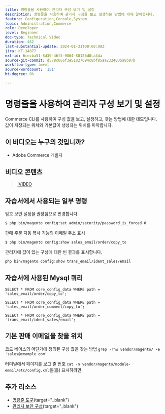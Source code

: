 ```yaml
---
title: 명령줄을 사용하여 관리자 구성 보기 및 설정
description: 명령줄을 사용하여 관리자 구성을 보고 설정하는 방법에 대해 알아봅니다.
feature: Configuration,Console,System
topic: Administration,Commerce
role: Developer
level: Beginner
doc-type: Technical Video
duration: 462
last-substantial-update: 2024-01-31T00:00:00Z
jira: KT-14877
exl-id: 6cecba51-8d39-46f5-9864-80126d8ca3da
source-git-commit: d578c066f3e51827694c8bf85aa2324035a8b07b
workflow-type: tm+mt
source-wordcount: '151'
ht-degree: 0%

---
```


# 명령줄을 사용하여 관리자 구성 보기 및 설정

Commerce CLI를 사용하여 구성 값을 보고, 설정하고, 찾는 방법에 대한 데모입니다. 값이 저장되는 위치와 기본값이 생성되는 위치를 파악합니다.

## 이 비디오는 누구의 것입니까?

- Adobe Commerce 개발자

## 비디오 콘텐츠

>[!VIDEO](https://video.tv.adobe.com/v/3427123?&learn=on)

## 자습서에서 사용되는 일부 명령

암호 보안 설정을 권장됨으로 변경합니다.

`$ php bin/magento config:set admin/security/password_is_forced 0`

판매 주문 자동 복사 기능의 이메일 주소 표시

`$ php bin/magento config:show sales_email/order/copy_to`

관리자에 값이 있는 구성에 대한 빈 결과를 표시합니다.

`php bin/magento config:show trans_email/ident_sales/email`

## 자습서에 사용된 Mysql 쿼리

```
SELECT * FROM core_config_data WHERE path = 'sales_email/order/copy_to';

SELECT * FROM core_config_data WHERE path = 'sales_email/order_comment/copy_to';

SELECT * FROM core_config_data WHERE path = 'trans_email/ident_sales/email';
```

## 기본 판매 이메일을 찾을 위치

코드 베이스의 어딘가에 정의된 구성 값을 찾는 방법
`grep -rnw vendor/magento/ -e 'sales@example.com'`

터미널에서 페이지를 보고 줄 번호 `cat -n vendor/magento/module-email/etc/config.xml`을(를) 표시하려면

## 추가 리소스

- [명령줄 도구](https://experienceleague.adobe.com/docs/commerce-operations/configuration-guide/cli/config-cli.html){target="_blank"}
- [관리자 보안 구성](https://experienceleague.adobe.com/docs/commerce-admin/systems/security/security-admin.html){target="_blank"}
